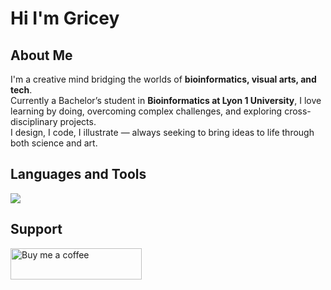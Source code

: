 # Hi I'm Gricey

## About Me

I'm a creative mind bridging the worlds of **bioinformatics, visual arts, and tech**.  
Currently a Bachelor’s student in **Bioinformatics at Lyon 1 University**, I love learning by doing, overcoming complex challenges, and exploring cross-disciplinary projects.  
I design, I code, I illustrate — always seeking to bring ideas to life through both science and art.


## Languages and Tools

<p>
  <a href="https://skillicons.dev">
    <img src="https://skillicons.dev/icons?i=anaconda,apple,arduino,atom,blender,cpp,css,discord,firebase,flask,git,github,gitlab,html,ai,java,js,latex,linux,ps,php,postgres,py,r,swift,vscode" />
  </a>
</p>



## Support

<p>
  <a href="https://www.buymeacoffee.com/gricey" target="_blank">
  <img src="https://cdn.buymeacoffee.com/buttons/v2/default-white.png" height="50" width="210" alt="Buy me a coffee" />
  </a>
</p>
